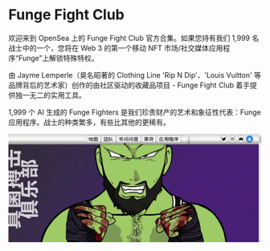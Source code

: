 # Funge Fight Club

欢迎来到 OpenSea 上的 Funge Fight Club 官方合集。如果您持有我们 1,999 名战士中的一个，您将在 Web 3 的第一个移动 NFT 市场/社交媒体应用程序“Funge”上解锁特殊特权。

由 Jayme Lemperle（臭名昭著的 Clothing Line 'Rip N Dip'、'Louis Vuitton' 等品牌背后的艺术家）创作的由社区驱动的收藏品项目 - Funge Fight Club 着手提供独一无二的实用工具。

1,999 个 AI 生成的 Funge Fighters 是我们珍贵财产的艺术和象征性代表：Funge 应用程序。战士的种类繁多，有些比其他的更稀有。

![nft](4123413131_new1.png)

